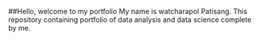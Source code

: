 ##Hello, welcome to my portfolio
My name is watcharapol Patisang. This repository containing portfolio of data analysis and data science complete by me.
